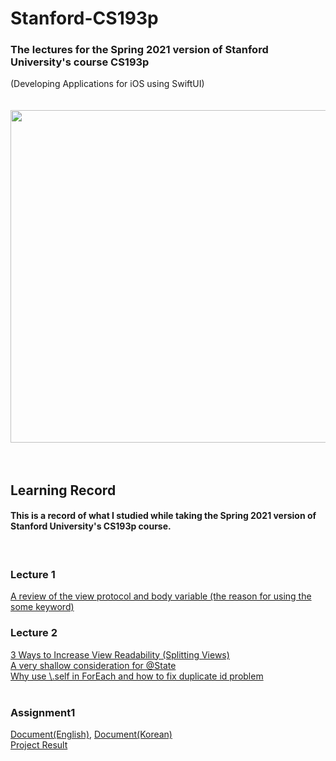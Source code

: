 # Stanford-CS193p

### The lectures for the Spring 2021 version of Stanford University's course CS193p <br/>
(Developing Applications for iOS using SwiftUI)
<br/><br/><br/>
<img width="532" src="https://user-images.githubusercontent.com/53016167/157404408-c6ec92e9-460a-49a7-b530-a67d24ae97ff.png">
<br/><br/><br/>
## Learning Record
#### This is a record of what I studied while taking the Spring 2021 version of Stanford University's CS193p course.
<br/>

### Lecture 1
[A review of the view protocol and body variable (the reason for using the some keyword)](https://hasensprung.tistory.com/129)<br/>
### Lecture 2
[3 Ways to Increase View Readability (Splitting Views)](https://hasensprung.tistory.com/131)<br/>
[A very shallow consideration for @State](https://hasensprung.tistory.com/85)<br/>
[Why use \\.self in ForEach and how to fix duplicate id problem](https://hasensprung.tistory.com/133)<br/>
<br/>

### Assignment1
[Document(English)](https://cs193p.sites.stanford.edu/sites/g/files/sbiybj16636/files/media/file/assignment_1.pdf), [Document(Korean)](Assignment/assignment1.md)<br/>
[Project Result](Assignment/assignment1/assignment1/ContentView.swift)<br/>


